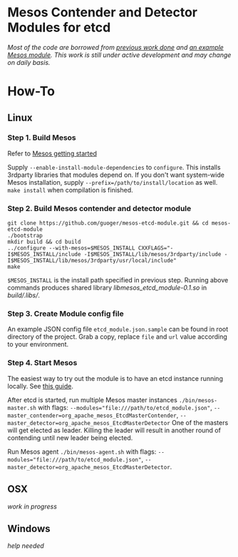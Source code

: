 # Mesos Contender and Detector Modules for etcd
*Most of the code are borrowed from [previous work done](https://github.com/lins05/mesos/tree/etcd) and [an example Mesos module](https://github.com/mesos/modules). This work is still under active development and may change on daily basis.*

# How-To
## Linux
### Step 1. Build Mesos
Refer to [Mesos getting started](http://mesos.apache.org/gettingstarted/)

Supply `--enable-install-module-dependencies` to `configure`. This installs 3rdparty libraries that modules depend on. If you don't want system-wide Mesos installation, supply `--prefix=/path/to/install/location` as well. `make install` when compilation is finished.

### Step 2. Build Mesos contender and detector module
```
git clone https://github.com/guoger/mesos-etcd-module.git && cd mesos-etcd-module
./bootstrap
mkdir build && cd build
../configure --with-mesos=$MESOS_INSTALL CXXFLAGS="-I$MESOS_INSTALL/include -I$MESOS_INSTALL/lib/mesos/3rdparty/include -I$MESOS_INSTALL/lib/mesos/3rdparty/usr/local/include"
make
```
`$MESOS_INSTALL` is the install path specified in previous step. Running above commands produces shared library _libmesos_etcd_module-0.1.so_ in _build/.libs/_.

### Step 3. Create Module config file
An example JSON config file `etcd_module.json.sample` can be found in root directory of the project. Grab a copy, replace `file` and `url` value according to your environment.

### Step 4. Start Mesos
The easiest way to try out the module is to have an etcd instance running locally. See [this guide](https://github.com/coreos/etcd#running-etcd).

After etcd is started, run multiple Mesos master instances `./bin/mesos-master.sh` with flags:
`--modules="file:///path/to/etcd_module.json"`, `--master_contender=org_apache_mesos_EtcdMasterContender`, `--master_detector=org_apache_mesos_EtcdMasterDetector`
One of the masters will get elected as leader. Killing the leader will result in another round of contending until new leader being elected.

Run Mesos agent `./bin/mesos-agent.sh` with flags:
`--modules="file:///path/to/etcd_module.json"`, `--master_detector=org_apache_mesos_EtcdMasterDetector`.

## OSX
_work in progress_

## Windows
_help needed_